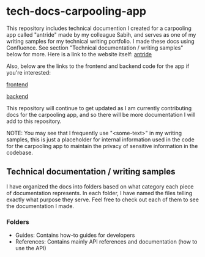 # tech-docs-carpooling-app

This repository includes technical documention I created for a carpooling app called "antride" made by my colleague Sabih, and serves as one of my writing samples for my technical writing portfolio. I made these docs using Confluence. See section "Technical documentation / writing samples" below for more. 
Here is a link to the website itself:
[antride](https://ant-ride-1dvw.vercel.app/)

Also, below are the links to the frontend and backend code for the app if you're interested:

[frontend](https://github.com/kleenkanteen/ant-ride-backend/)

[backend](https://github.com/kleenkanteen/ant-ride)

This repository will continue to get updated as I am currently contributing docs for the carpooling app, and so there will be more documentation I will add to this repository.

NOTE: You may see that I frequently use "\<some-text\>" in my writing samples, this is just a placeholder for internal information used in the code for the carpooling app to maintain the privacy of sensitive
information in the codebase.

## Technical documentation / writing samples ##
I have organized the docs into folders based on what category each piece of documentation represents.
In each folder, I have named the files telling exactly what purpose they serve. Feel free to check out each of them to see
the documentation I made.

### Folders ###
- Guides: Contains how-to guides for developers
- References: Contains mainly API references and documentation (how to use the API)
